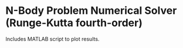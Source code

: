 # N-Body Problem Numerical Solver (Runge-Kutta fourth-order)

Includes MATLAB script to plot results.
